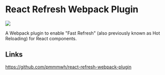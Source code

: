 # React Refresh Webpack Plugin

[![](https://img.shields.io/endpoint?url=https://raw.githubusercontent.com/cncolder/demo/master/shields/codesandbox.json)](https://githubbox.com/cncolder/demo/tree/master/webpack-react-refresh-webpack-plugin)

A Webpack plugin to enable "Fast Refresh" (also previously known as Hot Reloading) for React components.

## Links

https://github.com/pmmmwh/react-refresh-webpack-plugin
